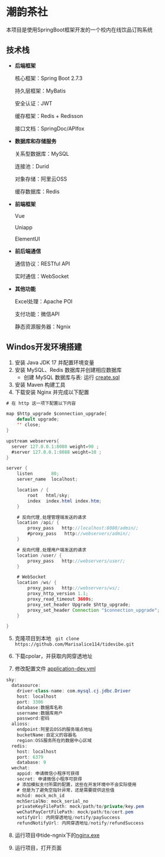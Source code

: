 # 潮韵茶社

本项目是使用SpringBoot框架开发的一个校内在线饮品订购系统

## 技术栈

- **后端框架**

  核心框架：Spring Boot 2.7.3

  持久层框架：MyBatis

  安全认证：JWT

  缓存框架：Redis + Redisson

  接口文档：SpringDoc/APIfox

- **数据库和存储服务**

  关系型数据库：MySQL

  连接池：Durid

  对象存储：阿里云OSS

  缓存数据库：Redis

- **前端框架**

  Vue

  Uniapp

  ElementUI

- **前后端通信**

  通信协议：RESTful API

  实时通信：WebSocket

- **其他功能**

  Excel处理：Apache POI

  支付功能：微信API

  静态资源服务器：Ngnix

## Windos开发环境搭建

1. 安装 Java JDK 17 并配置环境变量
2. 安装 MySQL、Redis 数据库并创建相应数据库
   - 创建 MySQL 数据库与表: 运行 [create.sql](https://github.com/Marisalice114/tidevibe/blob/master/tide-server/src/main/resources/create.sql)
3. 安装 Maven 构建工具
4. 下载安装 Nginx 并完成以下配置

```java
# 在 http 这一项下配置以下内容

map $http_upgrade $connection_upgrade{
	default upgrade;
	'' close;
}

upstream webservers{
  server 127.0.0.1:8080 weight=90 ;
  #server 127.0.0.1:8088 weight=10 ;
}

server {
    listen       80;
    server_name  localhost;

    location / {
        root   html/sky;
        index  index.html index.htm;
    }

    # 反向代理,处理管理端发送的请求
    location /api/ {
		proxy_pass   http://localhost:8080/admin/;
        #proxy_pass   http://webservers/admin/;
    }

	# 反向代理,处理用户端发送的请求
    location /user/ {
        proxy_pass   http://webservers/user/;
    }

	# WebSocket
	location /ws/ {
        proxy_pass   http://webservers/ws/;
		proxy_http_version 1.1;
		proxy_read_timeout 3600s;
		proxy_set_header Upgrade $http_upgrade;
		proxy_set_header Connection "$connection_upgrade";
    }

}
```

5. 克隆项目到本地 ``` git clone https://github.com/Marisalice114/tidevibe.git``` 

6. 下载cpolar，并获取内网穿透地址

7. 修改配置文件 [application-dev.yml](https://github.com/Marisalice114/tidevibe/blob/master/tide-server/src/main/resources/application-dev.yml)

``` java
sky:
  datasource:
    driver-class-name: com.mysql.cj.jdbc.Driver
    host: localhost
    port: 3306
    database:数据库名称
    username:数据库用户
    password:密码
  alioss:
    endpoint:阿里云OSS的服务端点地址
    bucketName:自定义的容器名
    region:OSS服务所在的数据中心区域
  redis:
    host: localhost
    port: 6379
    database: 9
  wechat:
    appid: 申请微信小程序可获得
    secret: 申请微信小程序可获得
    # 添加模拟支付所需的配置，这些在开发环境中不会实际使用
    # 但是为了避免空指针异常，还是需要提供这些值
    mchid: mock_mch_id
    mchSerialNo: mock_serial_no
    privateKeyFilePath: mock/path/to/private/key.pem
    weChatPayCertFilePath: mock/path/to/cert.pem
    notifyUrl: 内网穿透地址/notify/paySuccess
    refundNotifyUrl: 内网穿透地址/notify/refundSuccess
```

8. 运行项目中tide-ngnix下的[nginx.exe](https://github.com/Marisalice114/tidevibe/blob/master/tide-ngnix/nginx-1.20.2-firmament/nginx.exe)

9. 运行项目，打开页面
